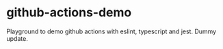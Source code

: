 # github-actions-demo
Playground to demo github actions with eslint, typescript and jest.
Dummy update.
